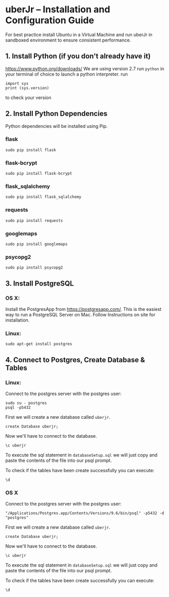 # uberJr – Installation and Configuration Guide

For best practice install Ubuntu in a Virtual Machine and run uberJr in sandboxed environment to ensure consistent performance.

## 1. Install Python (if you don't already have it) 
https://www.python.org/downloads/
We are using version 2.7
run `python` in your terminal of choice to launch a python interpreter.
run
```
import sys
print (sys.version)
```
to check your version

## 2. Install Python Dependencies

Python dependencies will be installed using Pip.

### flask
`sudo pip install flask`

### flask-bcrypt
`sudo pip install flask-bcrypt`

### flask_sqlalchemy
`sudo pip install flask_sqlalchemy`

### requests
`sudo pip install requests`

### googlemaps
`sudo pip install googlemaps`

### psycopg2
`sudo pip install psycopg2`

## 3. Install PostgreSQL
### OS X:
Install the PostgresApp from https://postgresapp.com/.
This is the easiest way to run a PostgreSQL Server on Mac. Follow Instructions on site for installation.
### Linux:
```
sudo apt-get install postgres
```

## 4. Connect to Postgres, Create Database & Tables
### Linux:
Connect to the postgres server with the postgres user:
```
sudo su - postgres
psql -p5432
```
First we will create a new database called `uberjr`.
```
create Database uberjr;
```
Now we'll have to connect to the database.
```
\c uberjr
```
To execute the sql statement in `databaseSetup.sql` we will just copy and paste the contents of the file into our psql prompt.

To check if the tables have been create successfully you can execute:
```
\d
```
### OS X
Connect to the postgres server with the postgres user:
```
"/Applications/Postgres.app/Contents/Versions/9.6/bin/psql" -p5432 -d "postgres"
```
First we will create a new database called `uberjr`.
```
create Database uberjr;
```
Now we'll have to connect to the database.
```
\c uberjr
```
To execute the sql statement in `databaseSetup.sql` we will just copy and paste the contents of the file into our psql prompt.

To check if the tables have been create successfully you can execute:
```
\d
```
